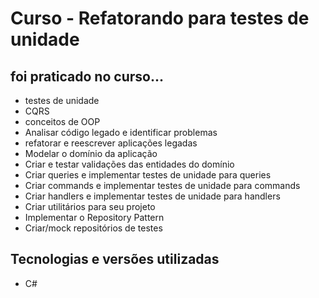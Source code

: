 # Curso - Refatorando para testes de unidade


## foi praticado no curso...

*   testes de unidade
*   CQRS
*   conceitos de OOP
*   Analisar código legado e identificar problemas
*   refatorar e reescrever aplicações legadas
*   Modelar o domínio da aplicação
*   Criar e testar validações das entidades do domínio
*   Criar queries e implementar testes de unidade para queries
*   Criar commands e implementar testes de unidade para commands
*   Criar handlers e implementar testes de unidade para handlers
*   Criar utilitários para seu projeto
*   Implementar o Repository Pattern
*   Criar/mock repositórios de testes


## Tecnologias e versões utilizadas
*   C#

